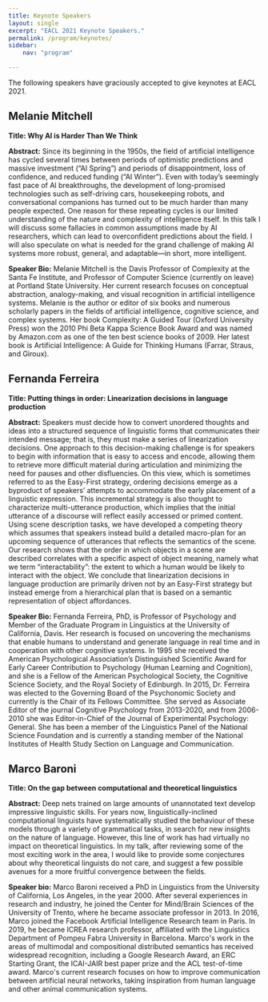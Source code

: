 ```yaml
---
title: Keynote Speakers
layout: single
excerpt: "EACL 2021 Keynote Speakers."
permalink: /program/keynotes/
sidebar: 
    nav: "program"

---
```


The following speakers have graciously accepted to give keynotes at EACL 2021.

## Melanie Mitchell

<div class="keynote-photo" id="melanie"></div>

<strong>Title: Why AI is Harder Than We Think</strong>

<strong>Abstract:</strong> Since its beginning in the 1950s, the field of artificial intelligence has cycled several times between periods of optimistic predictions and massive investment (“AI Spring”) and periods of disappointment, loss of confidence, and reduced funding (“AI Winter”).  Even with today’s seemingly fast pace of AI breakthroughs, the development of long-promised technologies such as self-driving cars, housekeeping robots, and conversational companions  has turned out to be much harder than many people expected. 
One reason for these repeating cycles is our limited understanding of the nature and complexity of intelligence itself.   In this talk I will discuss some fallacies in common assumptions made by AI researchers, which can lead to overconfident predictions about the field.  I will also speculate on what is needed for the grand challenge of making AI systems more robust, general, and adaptable—in short, more intelligent.

<strong>Speaker Bio:</strong> Melanie Mitchell is the Davis Professor of Complexity at the Santa Fe Institute, and Professor of Computer Science (currently on leave) at Portland State University. Her current research focuses on conceptual abstraction, analogy-making, and visual recognition in artificial intelligence systems.   Melanie is the author or editor of six books and numerous scholarly papers in the fields of artificial intelligence, cognitive science, and complex systems. Her book Complexity: A Guided Tour (Oxford University Press) won the 2010 Phi Beta Kappa Science Book Award and was named by Amazon.com as one of the ten best science books of 2009. Her latest book is Artificial Intelligence: A Guide for Thinking Humans (Farrar, Straus, and Giroux).


## Fernanda Ferreira

<div class="keynote-photo" id="fernanda"></div>

<strong>Title: Putting things in order: Linearization decisions in language production</strong>
 
<strong>Abstract:</strong> Speakers must decide how to convert unordered thoughts and ideas into a structured sequence of linguistic forms that communicates their intended message; that is, they must make a series of linearization decisions. One approach to this decision-making challenge is for speakers to begin with information that is easy to access and encode, allowing them to retrieve more difficult material during articulation and minimizing the need for pauses and other disfluencies. On this view, which is sometimes referred to as the Easy-First strategy, ordering decisions emerge as a byproduct of speakers’ attempts to accommodate the early placement of a linguistic expression. This incremental strategy is also thought to characterize multi-utterance production, which implies that the initial utterance of a discourse will reflect easily accessed or primed content. Using scene description tasks, we have developed a competing theory which assumes that speakers instead build a detailed macro-plan for an upcoming sequence of utterances that reflects the semantics of the scene. Our research shows that the order in which objects in a scene are described correlates with a specific aspect of object meaning, namely what we term “interactability”: the extent to which a human would be likely to interact with the object. We conclude that linearization decisions in language production are primarily driven not by an Easy-First strategy but instead emerge from a hierarchical plan that is based on a semantic representation of object affordances.
 
<strong>Speaker Bio:</strong> Fernanda Ferreira, PhD, is Professor of Psychology and Member of the Graduate Program in Linguistics at the University of California, Davis. Her research is focused on uncovering the mechanisms that enable humans to understand and generate language in real time and in cooperation with other cognitive systems. In 1995 she received the American Psychological Association’s Distinguished Scientific Award for Early Career Contribution to Psychology (Human Learning and Cognition), and she is a Fellow of the American Psychological Society, the Cognitive Science Society, and the Royal Society of Edinburgh. In 2015, Dr. Ferreira was elected to the Governing Board of the Psychonomic Society and currently is the Chair of its Fellows Committee. She served as Associate Editor of the journal Cognitive Psychology from 2013-2020, and from 2006-2010 she was Editor-in-Chief of the Journal of Experimental Psychology: General. She has been a member of the Linguistics Panel of the National Science Foundation and is currently a standing member of the National Institutes of Health Study Section on Language and Communication.


## Marco Baroni

<div class="keynote-photo" id="marco"></div>

<strong>Title: On the gap between computational and theoretical linguistics</strong>
 
<strong>Abstract:</strong> Deep nets trained on large amounts of unannotated text develop impressive linguistic skills. For years now, linguistically-inclined computational linguists have systematically studied the behaviour of these models through a variety of grammatical tasks, in search for new insights on the nature of language. However, this line of work has had virtually no impact on theoretical linguistics. In my talk, after reviewing some of the most exciting work in the area, I would like to provide some conjectures about why theoretical linguists do not care, and suggest a few possible avenues for a more fruitful convergence between the fields.
 
<strong>Speaker bio:</strong> Marco Baroni received a PhD in Linguistics from the University of California, Los Angeles, in the year 2000. After several experiences in research and industry, he joined the Center for Mind/Brain Sciences of the University of Trento, where he became associate professor in 2013. In 2016, Marco joined the Facebook Artificial Intelligence Research team in Paris. In 2019, he became ICREA research professor, affiliated with the Linguistics Department of Pompeu Fabra University in Barcelona. Marco's work in the areas of multimodal and compositional distributed semantics has received widespread recognition, including a Google Research Award, an ERC Starting Grant, the ICAI-JAIR best paper prize and the ACL test-of-time award. Marco's current research focuses on how to improve communication between artificial neural networks, taking inspiration from human language and other animal communication systems.